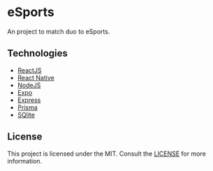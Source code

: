 # eSports

An project to match duo to eSports.

## Technologies

- [ReactJS](https://reactjs.org/)
- [React Native](https://reactnative.dev/)
- [NodeJS](https://nodejs.org/)
- [Expo](https://expo.dev/)
- [Express](https://expressjs.com/)
- [Prisma](https://prisma.io/)
- [SQlite](https://sqlite.org/)

## License

This project is licensed under the MIT. Consult the [LICENSE](LICENSE) for more information.
